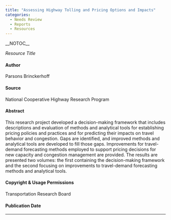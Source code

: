 ```yaml
---
title: "Assessing Highway Tolling and Pricing Options and Impacts"
categories:
  - Needs Review
  - Reports
  - Resources
---
```


\_\_NOTOC\_\_

*Resource Title*

#### Author

Parsons Brinckerhoff

#### Source

National Cooperative Highway Research Program

#### Abstract

This research project developed a decision-making framework that includes descriptions and evaluation of methods and analytical tools for establishing pricing policies and practices and for predicting their impacts on travel behavior and congestion. Gaps are identified, and improved methods and analytical tools are developed to fill those gaps. Improvements for travel-demand forecasting methods employed to support pricing decisions for new capacity and congestion management are provided. The results are presented two volumes: the first containing the decision-making framework and the second focusing on improvements to travel-demand forecasting methods and analytical tools.

#### Copyright & Usage Permissions

Transportation Research Board

#### Publication Date

------------------------------------------------------------------------

<comments />

